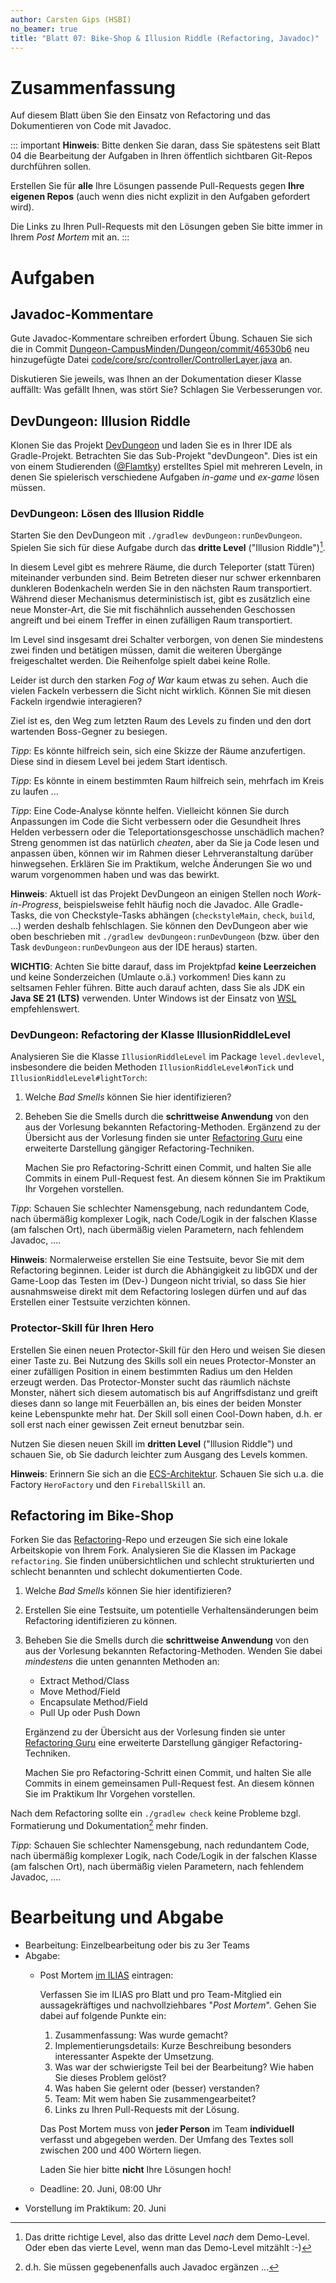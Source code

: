 ```yaml
---
author: Carsten Gips (HSBI)
no_beamer: true
title: "Blatt 07: Bike-Shop & Illusion Riddle (Refactoring, Javadoc)"
---
```


# Zusammenfassung

Auf diesem Blatt üben Sie den Einsatz von Refactoring und das Dokumentieren von Code
mit Javadoc.

::: important
**Hinweis**: Bitte denken Sie daran, dass Sie spätestens seit Blatt 04 die
Bearbeitung der Aufgaben in Ihren öffentlich sichtbaren Git-Repos durchführen
sollen.

Erstellen Sie für **alle** Ihre Lösungen passende Pull-Requests gegen **Ihre eigenen
Repos** (auch wenn dies nicht explizit in den Aufgaben gefordert wird).

Die Links zu Ihren Pull-Requests mit den Lösungen geben Sie bitte immer in Ihrem
*Post Mortem* mit an.
:::

# Aufgaben

## Javadoc-Kommentare

Gute Javadoc-Kommentare schreiben erfordert Übung. Schauen Sie sich die in Commit
[Dungeon-CampusMinden/Dungeon/commit/46530b6](https://github.com/Dungeon-CampusMinden/Dungeon/commit/46530b6dc970a8cedb0610b92268b9c78345e067)
neu hinzugefügte Datei
[code/core/src/controller/ControllerLayer.java](https://github.com/Dungeon-CampusMinden/Dungeon/blob/46530b6dc970a8cedb0610b92268b9c78345e067/code/core/src/controller/ControllerLayer.java)
an.

Diskutieren Sie jeweils, was Ihnen an der Dokumentation dieser Klasse auffällt: Was
gefällt Ihnen, was stört Sie? Schlagen Sie Verbesserungen vor.

## DevDungeon: Illusion Riddle

Klonen Sie das Projekt
[DevDungeon](https://github.com/Dungeon-CampusMinden/dev-dungeon) und laden Sie es
in Ihrer IDE als Gradle-Projekt. Betrachten Sie das Sub-Projekt "devDungeon". Dies
ist ein von einem Studierenden ([\@Flamtky](https://github.com/Flamtky)) erstelltes
Spiel mit mehreren Leveln, in denen Sie spielerisch verschiedene Aufgaben *in-game*
und *ex-game* lösen müssen.

### DevDungeon: Lösen des Illusion Riddle

Starten Sie den DevDungeon mit `./gradlew devDungeon:runDevDungeon`. Spielen Sie
sich für diese Aufgabe durch das **dritte Level** ("Illusion Riddle")[^1].

In diesem Level gibt es mehrere Räume, die durch Teleporter (statt Türen)
miteinander verbunden sind. Beim Betreten dieser nur schwer erkennbaren dunkleren
Bodenkacheln werden Sie in den nächsten Raum transportiert. Während dieser
Mechanismus deterministisch ist, gibt es zusätzlich eine neue Monster-Art, die Sie
mit fischähnlich aussehenden Geschossen angreift und bei einem Treffer in einen
zufälligen Raum transportiert.

Im Level sind insgesamt drei Schalter verborgen, von denen Sie mindestens zwei
finden und betätigen müssen, damit die weiteren Übergänge freigeschaltet werden. Die
Reihenfolge spielt dabei keine Rolle.

Leider ist durch den starken *Fog of War* kaum etwas zu sehen. Auch die vielen
Fackeln verbessern die Sicht nicht wirklich. Können Sie mit diesen Fackeln irgendwie
interagieren?

Ziel ist es, den Weg zum letzten Raum des Levels zu finden und den dort wartenden
Boss-Gegner zu besiegen.

*Tipp*: Es könnte hilfreich sein, sich eine Skizze der Räume anzufertigen. Diese
sind in diesem Level bei jedem Start identisch.

*Tipp*: Es könnte in einem bestimmten Raum hilfreich sein, mehrfach im Kreis zu
laufen ...

*Tipp*: Eine Code-Analyse könnte helfen. Vielleicht können Sie durch Anpassungen im
Code die Sicht verbessern oder die Gesundheit Ihres Helden verbessern oder die
Teleportationsgeschosse unschädlich machen? Streng genommen ist das natürlich
*cheaten*, aber da Sie ja Code lesen und anpassen üben, können wir im Rahmen dieser
Lehrveranstaltung darüber hinwegsehen. Erklären Sie im Praktikum, welche Änderungen
Sie wo und warum vorgenommen haben und was das bewirkt.

**Hinweis**: Aktuell ist das Projekt DevDungeon an einigen Stellen noch
*Work-in-Progress*, beispielsweise fehlt häufig noch die Javadoc. Alle Gradle-Tasks,
die von Checkstyle-Tasks abhängen (`checkstyleMain`, `check`, `build`, ...) werden
deshalb fehlschlagen. Sie können den DevDungeon aber wie oben beschrieben mit
`./gradlew devDungeon:runDevDungeon` (bzw. über den Task `devDungeon:runDevDungeon`
aus der IDE heraus) starten.

**WICHTIG**: Achten Sie bitte darauf, dass im Projektpfad **keine Leerzeichen** und
keine Sonderzeichen (Umlaute o.ä.) vorkommen! Dies kann zu seltsamen Fehler führen.
Bitte auch darauf achten, dass Sie als JDK ein **Java SE 21 (LTS)** verwenden. Unter
Windows ist der Einsatz von
[WSL](https://learn.microsoft.com/en-us/windows/wsl/install) empfehlenswert.

### DevDungeon: Refactoring der Klasse IllusionRiddleLevel

Analysieren Sie die Klasse `IllusionRiddleLevel` im Package `level.devlevel`,
insbesondere die beiden Methoden `IllusionRiddleLevel#onTick` und
`IllusionRiddleLevel#lightTorch`:

1.  Welche *Bad Smells* können Sie hier identifizieren?

2.  Beheben Sie die Smells durch die **schrittweise Anwendung** von den aus der
    Vorlesung bekannten Refactoring-Methoden. Ergänzend zu der Übersicht aus der
    Vorlesung finden sie unter [Refactoring
    Guru](https://refactoring.guru/refactoring/techniques) eine erweiterte
    Darstellung gängiger Refactoring-Techniken.

    Machen Sie pro Refactoring-Schritt einen Commit, und halten Sie alle Commits in
    einem Pull-Request fest. An diesem können Sie im Praktikum Ihr Vorgehen
    vorstellen.

*Tipp*: Schauen Sie schlechter Namensgebung, nach redundantem Code, nach übermäßig
komplexer Logik, nach Code/Logik in der falschen Klasse (am falschen Ort), nach
übermäßig vielen Parametern, nach fehlendem Javadoc, ....

**Hinweis**: Normalerweise erstellen Sie eine Testsuite, bevor Sie mit dem
Refactoring beginnen. Leider ist durch die Abhängigkeit zu libGDX und der Game-Loop
das Testen im (Dev-) Dungeon nicht trivial, so dass Sie hier ausnahmsweise direkt
mit dem Refactoring loslegen dürfen und auf das Erstellen einer Testsuite verzichten
können.

### Protector-Skill für Ihren Hero

Erstellen Sie einen neuen Protector-Skill für den Hero und weisen Sie diesen einer
Taste zu. Bei Nutzung des Skills soll ein neues Protector-Monster an einer
zufälligen Position in einem bestimmten Radius um den Helden erzeugt werden. Das
Protector-Monster sucht das räumlich nächste Monster, nähert sich diesem automatisch
bis auf Angriffsdistanz und greift dieses dann so lange mit Feuerbällen an, bis
eines der beiden Monster keine Lebenspunkte mehr hat. Der Skill soll einen Cool-Down
haben, d.h. er soll erst nach einer gewissen Zeit erneut benutzbar sein.

Nutzen Sie diesen neuen Skill im **dritten Level** ("Illusion Riddle") und schauen
Sie, ob Sie dadurch leichter zum Ausgang des Levels kommen.

**Hinweis**: Erinnern Sie sich an die [ECS-Architektur](../lecture/misc/dungeon.md).
Schauen Sie sich u.a. die Factory `HeroFactory` und den `FireballSkill` an.

## Refactoring im Bike-Shop

Forken Sie das
[Refactoring](https://github.com/Programmiermethoden-CampusMinden/prog2_ybel_refactoring)-Repo
und erzeugen Sie sich eine lokale Arbeitskopie von Ihrem Fork. Analysieren Sie die
Klassen im Package `refactoring`. Sie finden unübersichtlichen und schlecht
strukturierten und schlecht benannten und schlecht dokumentierten Code.

1.  Welche *Bad Smells* können Sie hier identifizieren?

2.  Erstellen Sie eine Testsuite, um potentielle Verhaltensänderungen beim
    Refactoring identifizieren zu können.

3.  Beheben Sie die Smells durch die **schrittweise Anwendung** von den aus der
    Vorlesung bekannten Refactoring-Methoden. Wenden Sie dabei *mindestens* die
    unten genannten Methoden an:

    -   Extract Method/Class
    -   Move Method/Field
    -   Encapsulate Method/Field
    -   Pull Up oder Push Down

    Ergänzend zu der Übersicht aus der Vorlesung finden sie unter [Refactoring
    Guru](https://refactoring.guru/refactoring/techniques) eine erweiterte
    Darstellung gängiger Refactoring-Techniken.

    Machen Sie pro Refactoring-Schritt einen Commit, und halten Sie alle Commits in
    einem gemeinsamen Pull-Request fest. An diesem können Sie im Praktikum Ihr
    Vorgehen vorstellen.

Nach dem Refactoring sollte ein `./gradlew check` keine Probleme bzgl. Formatierung
und Dokumentation[^2] mehr finden.

*Tipp*: Schauen Sie schlechter Namensgebung, nach redundantem Code, nach übermäßig
komplexer Logik, nach Code/Logik in der falschen Klasse (am falschen Ort), nach
übermäßig vielen Parametern, nach fehlendem Javadoc, ....

# Bearbeitung und Abgabe

-   Bearbeitung: Einzelbearbeitung oder bis zu 3er Teams
-   Abgabe:
    -   Post Mortem [im
        ILIAS](https://www.hsbi.de/elearning/goto.php?target=exc_1514856&client_id=FH-Bielefeld)
        eintragen:

        Verfassen Sie im ILIAS pro Blatt und pro Team-Mitglied ein aussagekräftiges
        und nachvollziehbares "*Post Mortem*". Gehen Sie dabei auf folgende Punkte
        ein:

        1.  Zusammenfassung: Was wurde gemacht?
        2.  Implementierungsdetails: Kurze Beschreibung besonders interessanter
            Aspekte der Umsetzung.
        3.  Was war der schwierigste Teil bei der Bearbeitung? Wie haben Sie dieses
            Problem gelöst?
        4.  Was haben Sie gelernt oder (besser) verstanden?
        5.  Team: Mit wem haben Sie zusammengearbeitet?
        6.  Links zu Ihren Pull-Requests mit der Lösung.

        Das Post Mortem muss von **jeder Person** im Team **individuell** verfasst
        und abgegeben werden. Der Umfang des Textes soll zwischen 200 und 400
        Wörtern liegen.

        Laden Sie hier bitte **nicht** Ihre Lösungen hoch!

    -   Deadline: 20. Juni, 08:00 Uhr
-   Vorstellung im Praktikum: 20. Juni

[^1]: Das dritte richtige Level, also das dritte Level *nach* dem Demo-Level. Oder
    eben das vierte Level, wenn man das Demo-Level mitzählt :-)

[^2]: d.h. Sie müssen gegebenenfalls auch Javadoc ergänzen ...
